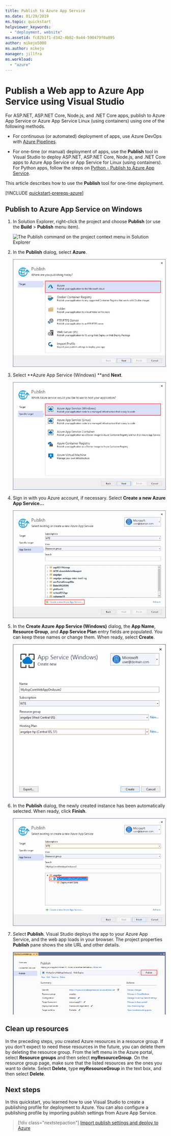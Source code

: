 ```yaml
---
title: Publish to Azure App Service
ms.date: 01/29/2019
ms.topic: quickstart
helpviewer_keywords:
  - "deployment, website"
ms.assetid: fc82b1f1-d342-4b82-9a44-590479f0a895
author: mikejo5000
ms.author: mikejo
manager: jillfra
ms.workload:
  - "azure"
---
```

# Publish a Web app to Azure App Service using Visual Studio

For ASP.NET, ASP.NET Core, Node.js, and .NET Core apps, publish to Azure App Service or Azure App Service Linux (using containers) using one of the following methods.

* For continuous (or automated) deployment of apps, use Azure DevOps with [Azure Pipelines](/azure/devops/pipelines/get-started-yaml?view=azdevops).

* For one-time (or manual) deployment of apps, use the **Publish** tool in Visual Studio to deploy ASP.NET, ASP.NET Core, Node.js, and .NET Core apps to Azure App Service or App Service for Linux (using containers). For Python apps, follow the steps on [Python - Publish to Azure App Service](../python/publishing-python-web-applications-to-azure-from-visual-studio.md).

This article describes how to use the **Publish** tool for one-time deployment.

[!INCLUDE [quickstart-prereqs-azure](includes/quickstart-prereqs-azure.md)]

## Publish to Azure App Service on Windows

1. In Solution Explorer, right-click the project and choose **Publish** (or use the **Build** > **Publish** menu item).

    ![The Publish command on the project context menu in Solution Explorer](../deployment/media/quickstart-publish.png "Choose Publish")

1. In the **Publish** dialog, select **Azure**.

    ![Choose publish target](../deployment/media/quickstart-publish-azure-new.png)

1. Select **Azure App Service (Windows) **and **Next**.

    ![Choose Azure App Service on Linux](../deployment/media/quickstart-publish-windows-select-azure-service.png)

1. Sign in with you Azure account, if necessary. Select **Create a new Azure App Service...**

    ![Link to create new instance of Azure App Service](../deployment/media/quickstart-publish-windows-create-new-link.png)

1. In the **Create Azure App Service (Windows)** dialog, the **App Name**, **Resource Group**, and **App Service Plan** entry fields are populated. You can keep these names or change them. When ready, select **Create**.

    ![Choose Azure App Service](../deployment/media/quickstart-publish-windows-create-new-dialog.png)

1. In the **Publish** dialog, the newly created instance has been automatically selected. When ready, click **Finish**.

    ![Choose Azure App Service](../deployment/media/quickstart-publish-windows-select-instance.png)

1. Select **Publish**. Visual Studio deploys the app to your Azure App Service, and the web app loads in your browser. The project properties **Publish** pane shows the site URL and other details.

    ![Publish property pane showing a profile summary](../deployment/media/quickstart-publish-windows-summary-page.png)

## Clean up resources

In the preceding steps, you created Azure resources in a resource group. If you don't expect to need these resources in the future, you can delete them by deleting the resource group.
From the left menu in the Azure portal, select **Resource groups** and then select **myResourceGroup**.
On the resource group page, make sure that the listed resources are the ones you want to delete.
Select **Delete**, type **myResourceGroup** in the text box, and then select **Delete**.

## Next steps

In this quickstart, you learned how to use Visual Studio to create a publishing profile for deployment to Azure. You can also configure a publishing profile by importing publish settings from Azure App Service.

> [!div class="nextstepaction"]
> [Import publish settings and deploy to Azure](tutorial-import-publish-settings-azure.md)
